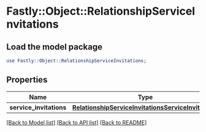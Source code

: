 # Fastly::Object::RelationshipServiceInvitations

## Load the model package
```perl
use Fastly::Object::RelationshipServiceInvitations;
```

## Properties
Name | Type | Description | Notes
------------ | ------------- | ------------- | -------------
**service_invitations** | [**RelationshipServiceInvitationsServiceInvitations**](RelationshipServiceInvitationsServiceInvitations.md) |  | [optional] 

[[Back to Model list]](../README.md#documentation-for-models) [[Back to API list]](../README.md#documentation-for-api-endpoints) [[Back to README]](../README.md)



